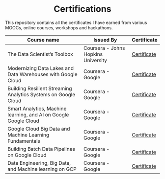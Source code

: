 <h1 align="center"> Certifications </h1>

This repository contains all the certificates I have earned from various MOOCs, online courses, workshops and hackathons.

| Course name | Issued By | Certificate |
| ----------- | --------- | ----------- |
| The Data Scientist’s Toolbox | Coursera - Johns Hopkins University | [Certificate](./Coursera/1.pdf) |
| Modernizing Data Lakes and Data Warehouses with Google Cloud | Coursera - Google |  [Certificate](./Coursera/2.pdf) |
| Building Resilient Streaming Analytics Systems on Google Cloud | Coursera - Google | [Certificate](./Coursera/3.pdf) |
| Smart Analytics, Machine learning, and AI on Google Google Cloud | Coursera - Google | [Certificate](./Coursera/4.pdf) |
| Google Cloud Big Data and Machine Learning Fundamentals | Coursera - Google | [Certificate](./Coursera/5.pdf) |
| Building Batch Data Pipelines on Google Cloud | Coursera - Google | [Certificate](./Coursera/6.pdf) |
| Data Engineering, Big Data, and Machine learning on GCP | Coursera - Google | [Certificate](./Coursera/7.pdf) |

